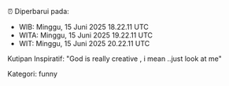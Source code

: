 ⏰ Diperbarui pada:
- WIB: Minggu, 15 Juni 2025 18.22.11 UTC
- WITA: Minggu, 15 Juni 2025 19.22.11 UTC
- WIT: Minggu, 15 Juni 2025 20.22.11 UTC

Kutipan Inspiratif:
"God is really creative , i mean ..just look at me"


Kategori: funny

